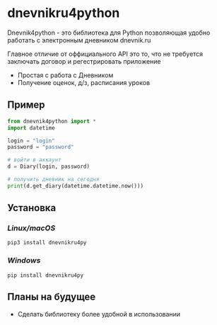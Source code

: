 # dnevnikru4python

Dnevnik4python - это библиотека для Python позволяющая удобно работать с электронным дневником dnevnik.ru

Главное отличие от оффициального API это то, что не требуется заключать договор и регестрировать приложение  

- Простая с работа с Дневником
- Получение оценок, д/з, расписания уроков 

## Пример

```python
from dnevnik4python import * 
import datetime

login = "login"
password = "password"

# войти в аккаунт
d = Diary(login, password)

# получить дневник на сегодня
print(d.get_diary(datetime.datetime.now()))
```

## Установка
### *Linux/macOS*
```
pip3 install dnevnikru4py
```
### *Windows*
```
pip install dnevnikru4py
```

## Планы на будущее
- Сделать библиотеку более удобной в использовании

